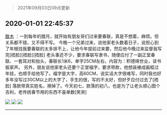 > 2021年09月03日09点更新
<link rel="stylesheet" href="https://cdn.jsdelivr.net/gh/taotie6/sampleJSON@main/css/photo_show.css">


 ## 2020-01-01 22:45:37 

 [㪚木](https://www.coolapk.com/feed/15680444?shareKey=MTMyNGYzMWJmZGViNjEzMTc1MTM~) ：一到每年的腊月，就开始有朋友哥们过来要春联，真是不想着，麻烦。但关系都不错，又不得不写。
今晚一个兄弟过来，说他家老头数着日子，说担心到了年根找我要春联的太多排不上，让他今年提前过来要，然后他今晚过来监督我写完[捂脸][捂脸][捂脸]
老头事还不少，要求春联写隶书<!--break-->，随便应付了一副正堂春联、一套耳对和抬头，春联长1米6，单字25CM左右，内容为：积德绵世业，读书振家声。
另外，朋友说他家老头还要个正堂福字，要求带款，他想装裱成画框过年挂，也顺手给他写了。福字是大字，高60CM，说实话大字很难写，同时我也好多年没写过30CM以上的大字了，手生的很，写的不太好，但好歹应付过去了[捂脸]
落款带真实姓名，擦掉了。今天初七，款落的初八，也是为了让老头顺心图个吉利，老传统春节用的东西不喜单数[笑哭] 

<div class="album">
<img class="img-item" src="http://image.coolapk.com/feed/2020/0101/22/1081091_18129604_9935_4178@2154x3849.jpeg" />
<img class="img-item" src="http://image.coolapk.com/feed/2020/0101/22/1081091_df4ba6ab_9935_418@2154x3849.jpeg" />
<img class="img-item" src="http://image.coolapk.com/feed/2020/0101/22/1081091_ef1e5a5c_9935_4182@2494x3325.jpeg" />
</div>

 ------- 


